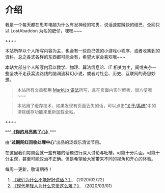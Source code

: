 # 介绍

我是一个每天都在思考电脑为什么有发神经的宅男、说话速度贼快的结巴、全网只以 LostAbaddon 为名的肥仔，嘿嘿~~~

++++

本站所存以个人所写内容为主，也会有一些自己做的小游戏小程序，或者收集到的资料，总之各式各样的东西都可能会有，希望大家会喜欢哦~~~

本站大部分个人所写内容以数学、物理、算法信息论、IT 相关为主，间或夹杂一些坚决不走获奖流路线的脑洞流科幻小说，或者对社会、历史、互联网的奇思妙想。

>	本站所有文章都用 [MarkUp 语法](/page/markup)所写，且在页面内实时解析，很方便哦~~~

>	本站用了缓存技术，如果发现有页面丢失的话，可以点击[“关于/系统”](#/about)中的清除缓存功能来重新加载全站。


++++


^^^**[《你的月亮黑了心》](https://www.ximalaya.com/yule/46899127/)**^^^

由“__过期网红回收处理中心__”出品的泛娱乐清谈节目。

在这里我们每周会就一些有趣的话题进行深入讨论与吐槽，可能十分片面，可能十分主观，甚至可能政治不正确。但是希望给大家带来不同的视角和开心的体验。

每周一更新，敬请期待！

1.	[《我们为什么不能好好说话？》](https://www.ximalaya.com/yule/46899127/388141549) （2020/02/22）
2.	[《现代年轻人为什么恋爱这么难？》](https://www.ximalaya.com/yule/46899127/390464943) （2020/03/01）